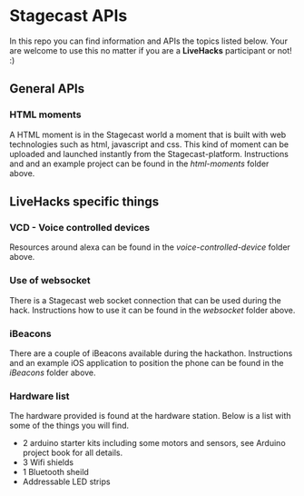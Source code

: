 # Stagecast APIs

In this repo you can find information and APIs the topics listed below. Your are welcome to use this no matter if you are a **LiveHacks**
participant or not! :)

## General APIs
### HTML moments

A HTML moment is in the Stagecast world a moment that is built with web technologies such as html, javascript and css. This kind of moment 
can be uploaded and launched instantly from the Stagecast-platform.
Instructions and and an example project can be found in the *html-moments* folder above.

## LiveHacks specific things
### VCD - Voice controlled devices

Resources around alexa can be found in the *voice-controlled-device* folder above.

### Use of websocket

There is a Stagecast web socket connection that can be used during the hack. Instructions how to use it can be found in the *websocket* folder above.

### iBeacons
There are a couple of iBeacons available during the hackathon. Instructions and an example iOS application to position the phone can be found in the *iBeacons* folder above.


### Hardware list
The hardware provided is found at the hardware station. Below is a list with some of the things you will find.

- 2 arduino starter kits including some motors and sensors, see Arduino project book for all details.
- 3 Wifi shields
- 1 Bluetooth sheild
- Addressable LED strips
